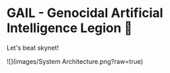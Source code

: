 # GAIL - Genocidal Artificial Intelligence Legion :robot:
Let's beat skynet!

![](images/System Architecture.png?raw=true)